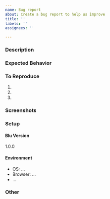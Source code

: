```yaml
---
name: Bug report
about: Create a bug report to help us improve
title: ''
labels: ''
assignees: ''

---
```


### Description
<!-- Describe the bug in a clear and concise way. -->

### Expected Behavior
<!-- A clear and concise description of what you expected to happen. -->

### To Reproduce
<!-- Outline step by step how to reproduce the bug. -->
1.
2.
3.

<!--
For more complicated bugs, sample code makes it a lot easier to reproduce and fix a bug.
Please clone our repository and create a minimal verifiable setup that reproduces the bug.
-->

### Screenshots
<!-- If applicable, add screenshots to help explain your problem. -->

### Setup

#### Blu Version
<!-- Add the Blu version you are using. You can find the version number in `package.json` or in the playground sidebar. -->
1.0.0

#### Environment
<!-- Describe the environment in which you are using Blu. -->
 - OS: …
 - Browser: …
 - …

### Other
<!-- Add any other context about the problem here. -->
